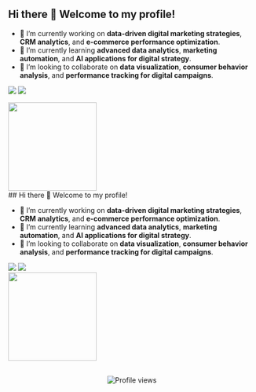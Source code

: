 ## Hi there 👋 Welcome to my profile!

- 🔭 I’m currently working on **data-driven digital marketing strategies**, **CRM analytics**, and **e-commerce performance optimization**.  
- 🌱 I’m currently learning **advanced data analytics**, **marketing automation**, and **AI applications for digital strategy**.  
- 👯 I’m looking to collaborate on **data visualization**, **consumer behavior analysis**, and **performance tracking for digital campaigns**.  


<div> 
 
  <a href = "mailto:isiscavalcantiabraham@gmail.com"><img src="https://img.shields.io/badge/-Gmail-%23333?style=for-the-badge&logo=gmail&logoColor=white" target="_blank"></a>
  <a href="https://www.linkedin.com/in/isisabraham" target="_blank"><img src="https://img.shields.io/badge/-LinkedIn-%230077B5?style=for-the-badge&logo=linkedin&logoColor=white" target="_blank"></a> 
  
</div>
<div><img height="180cm" src="https://github-readme-stats.vercel.app/api?username=isisabraham&show_icons=true&hide=contribs,prs&cache_seconds=86400&theme=dracula"/></div>
## Hi there 👋 Welcome to my profile!

- 🔭 I’m currently working on **data-driven digital marketing strategies**, **CRM analytics**, and **e-commerce performance optimization**.  
- 🌱 I’m currently learning **advanced data analytics**, **marketing automation**, and **AI applications for digital strategy**.  
- 👯 I’m looking to collaborate on **data visualization**, **consumer behavior analysis**, and **performance tracking for digital campaigns**.  

<div> 
  <a href = "mailto:isiscavalcantiabraham@gmail.com"><img src="https://img.shields.io/badge/-Gmail-%23333?style=for-the-badge&logo=gmail&logoColor=white" target="_blank"></a>
  <a href="https://www.linkedin.com/in/isisabraham" target="_blank"><img src="https://img.shields.io/badge/-LinkedIn-%230077B5?style=for-the-badge&logo=linkedin&logoColor=white" target="_blank"></a>  
</div>

<div><img height="180cm" src="https://github-readme-stats.vercel.app/api?username=isisabraham&show_icons=true&hide=contribs,prs&cache_seconds=86400&theme=dracula"/></div>

<br/>

<p align="center">
  <img src="https://komarev.com/ghpvc/?username=isisabraham&color=blueviolet&style=for-the-badge&label=PROFILE+VIEWS" alt="Profile views"/>
</p>
